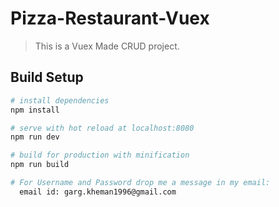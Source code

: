 # Pizza-Restaurant-Vuex
>This is a Vuex Made CRUD project.

## Build Setup

``` bash
# install dependencies
npm install

# serve with hot reload at localhost:8080
npm run dev

# build for production with minification
npm run build

# For Username and Password drop me a message in my email:
  email id: garg.kheman1996@gmail.com
```
